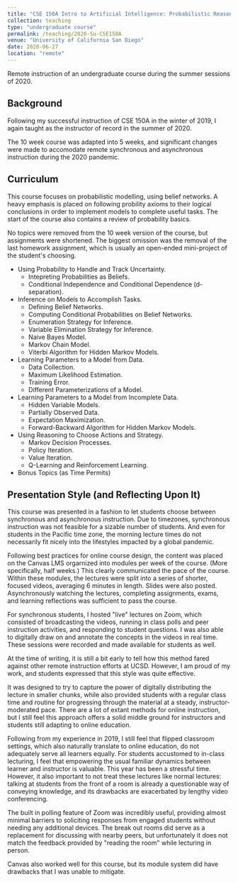 ```yaml
---
title: "CSE 150A Intro to Artificial Intelligence: Probabilistic Reasoning (Remote)"
collection: teaching
type: "undergraduate course"
permalink: /teaching/2020-Su-CSE150A
venue: "University of California San Diego"
date: 2020-06-27
location: "remote"
---
```


Remote instruction of an undergraduate course during the summer sessions of 2020.

## Background

Following my successful instruction of CSE 150A in the winter of 2019, I again taught as the instructor of record in the summer of 2020. 

The 10 week course was adapted into 5 weeks, and significant changes were made to accomodate remote synchronous and asynchronous instruction during the 2020 pandemic.

## Curriculum

This course focuses on probabilistic modelling, using belief networks. A heavy emphasis is placed on following probility axioms to their logical conclusions in order to implement models to complete useful tasks. The start of the course also contains a review of probability basics.

No topics were removed from the 10 week version of the course, but assignments were shortened. The biggest omission was the removal of the last homework assignment, which is usually an open-ended mini-project of the student's choosing.

* Using Probability to Handle and Track Uncertainty.
    * Intepreting Probabilities as Beliefs.
    * Conditional Independence and Conditional Dependence (d-separation).
* Inference on Models to Accomplish Tasks.
    * Defining Belief Networks.
    * Computing Conditional Probabilities on Belief Networks.
    * Enumeration Strategy for Inference.
    * Variable Elimination Strategy for Inference.
    * Naive Bayes Model.
    * Markov Chain Model.
    * Viterbi Algorithm for Hidden Markov Models.
* Learning Parameters to a Model from Data.
    * Data Collection.
    * Maximum Likelihood Estimation.
    * Training Error.
    * Different Parameterizations of a Model.
* Learning Parameters to a Model from Incomplete Data.
    * Hidden Variable Models.
    * Partially Observed Data.
    * Expectation Maximization.
    * Forward-Backward Algorithm for Hidden Markov Models.
* Using Reasoning to Choose Actions and Strategy.
    * Markov Decision Processes.
    * Policy Iteration.
    * Value Iteration.
    * Q-Learning and Reinforcement Learning.
* Bonus Topics (as Time Permits)
    

## Presentation Style (and Reflecting Upon It)

This course was presented in a fashion to let students choose between synchronous and asynchronous instruction. Due to timezones, synchronous instruction was not feasible for a sizable number of students. And even for students in the Pacific time zone, the morning lecture times do not necessarily fit nicely into the lifestyles impacted by a global pandemic.

Following best practices for online course design, the content was placed on the Canvas LMS orgarnized into modules per week of the course. (More specifically, half weeks.) This clearly communicated the pace of the course. Within these modules, the lectures were split into a series of shorter, focused videos, averaging 6 minutes in length. Slides were also posted. Asynchronously watching the lectures, completing assignments, exams, and learning reflections was sufficient to pass the course.

For synchronous students, I hosted "live" lectures on Zoom, which consisted of broadcasting the videos, running in class polls and peer instruction activities, and responding to student questions. I was also able to digitally draw on and annotate the concepts in the videos in real time. These sessions were recorded and made available for students as well.

At the time of writing, it is still a bit early to tell how this method fared against other remote instruction efforts at UCSD. However, I am proud of my work, and students expressed that this style was quite effective.

It was designed to try to capture the power of digitally distributing the lecture in smaller chunks, while also provided students with a regular class time and routine for progressing through the material at a steady, instructor-moderated pace. There are a lot of extant methods for online instruction, but I still feel this approach offers a solid middle ground for instructors and students still adapting to online education.

Following from my experience in 2019, I still feel that flipped classroom settings, which also naturally translate to online education, do not adequately serve all learners equally. For students accustomed to in-class lecturing, I feel that empowering the usual familiar dynamics between learner and instructor is valuable. This year has been a stressful time. However, it also important to not treat these lectures like normal lectures: talking at students from the front of a room is already a questionable way of conveying knowledge, and its drawbacks are exacerbated by lengthy video conferencing.

The built in polling feature of Zoom was incredibly useful, providing almost minimal barriers to soliciting responses from engaged students without needing any additional devices. The break out rooms did serve as a replacement for discussing with nearby peers, but unfortunately it does not match the feedback provided by "reading the room" while lecturing in person.

Canvas also worked well for this course, but its module system did have drawbacks that I was unable to mitigate.


